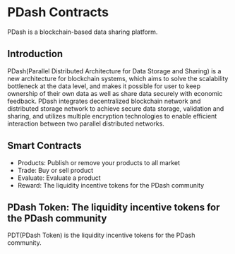 # PDash Contracts

PDash is a blockchain-based data sharing platform.

## Introduction

PDash(Parallel Distributed Architecture for Data Storage and Sharing) is a new architecture for blockchain systems, which aims to solve the scalability bottleneck at the data level, and makes it possible for user to keep ownership of their own data as well as share data securely with economic feedback. PDash integrates decentralized blockchain network and distributed storage network to achieve secure data storage, validation and sharing, and utilizes multiple encryption technologies to enable efficient interaction between two parallel distributed networks.

## Smart Contracts

+ Products: Publish or remove your products to all market
+ Trade: Buy or sell product
+ Evaluate: Evaluate a product
+ Reward: The liquidity incentive tokens for the PDash community

## PDash Token: The liquidity incentive tokens for the PDash community

PDT(PDash Token) is the liquidity incentive tokens for the PDash community.
